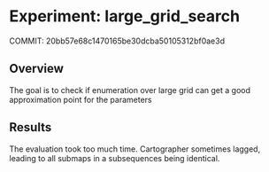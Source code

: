# Experiment: large_grid_search

COMMIT: 20bb57e68c1470165be30dcba50105312bf0ae3d

## Overview

The goal is to check if enumeration over large grid can get a good approximation point for the parameters

## Results

The evaluation took too much time. Cartographer sometimes lagged, leading to all submaps in a subsequences being identical.
 